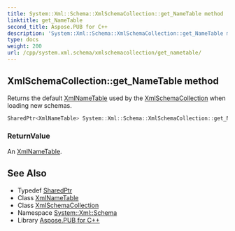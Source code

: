 ```yaml
---
title: System::Xml::Schema::XmlSchemaCollection::get_NameTable method
linktitle: get_NameTable
second_title: Aspose.PUB for C++
description: 'System::Xml::Schema::XmlSchemaCollection::get_NameTable method. Returns the default XmlNameTable used by the XmlSchemaCollection when loading new schemas in C++.'
type: docs
weight: 200
url: /cpp/system.xml.schema/xmlschemacollection/get_nametable/
---
```

## XmlSchemaCollection::get_NameTable method


Returns the default [XmlNameTable](../../../system.xml/xmlnametable/) used by the [XmlSchemaCollection](../) when loading new schemas.

```cpp
SharedPtr<XmlNameTable> System::Xml::Schema::XmlSchemaCollection::get_NameTable()
```


### ReturnValue

An [XmlNameTable](../../../system.xml/xmlnametable/).

## See Also

* Typedef [SharedPtr](../../../system/sharedptr/)
* Class [XmlNameTable](../../../system.xml/xmlnametable/)
* Class [XmlSchemaCollection](../)
* Namespace [System::Xml::Schema](../../)
* Library [Aspose.PUB for C++](../../../)
